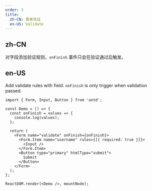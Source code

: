 ```yaml
---
order: 3
title:
  zh-CN: 表单验证
  en-US: Validate
---
```


## zh-CN

对字段添加验证规则，`onFinish` 事件只会在验证通过后触发。

## en-US

Add validate rules with field. `onFinish` is only trigger when validation passed.

```tsx
import { Form, Input, Button } from 'antd';

const Demo = () => {
  const onFinish = values => {
    console.log(values);
  };

  return (
    <Form name="validate" onFinish={onFinish}>
      <Form.Item name="username" rules={[{ required: true }]}>
        <Input />
      </Form.Item>
      <Button type="primary" htmlType="submit">
        Submit
      </Button>
    </Form>
  );
};

ReactDOM.render(<Demo />, mountNode);
```
